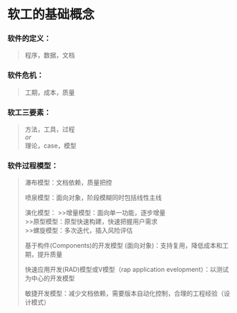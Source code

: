 # 软工的基础概念

### 软件的**定义**：
>程序，数据，文档  

### 软件**危机**：  
>工期，成本，质量  

### 软工**三要素**：
>方法，工具，过程  
>*or*  
>理论，case，模型

### 软件**过程模型**：

>瀑布模型：文档依赖，质量把控
>
>喷泉模型：面向对象，阶段模糊同时包括线性主线
>
>演化模型：
	>>增量模型：面向单一功能，逐步增量  
	>>原型模型：原型快速构建，快速把握用户需求  
	>>螺旋模型：多次迭代，插入风险评估  
>
>基于构件(Components)的开发模型 (面向对象)：支持复用，降低成本和工期，提升质量
>
>快速应用开发(RAD)模型或V模型（rap application evelopment）：以测试为中心的开发模型
>
>敏捷开发模型：减少文档依赖，需要版本自动化控制，合理的工程经验（设计模式）

